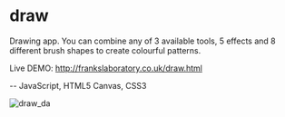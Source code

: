 # draw
Drawing app. You can combine any of 3 available tools, 5 effects and 8 different brush shapes to create colourful patterns. 

Live DEMO: http://frankslaboratory.co.uk/draw.html

-- JavaScript, HTML5 Canvas, CSS3

![draw_da](https://user-images.githubusercontent.com/40566364/46088811-833b3a80-c1ad-11e8-9431-df323f500a7d.jpg)
